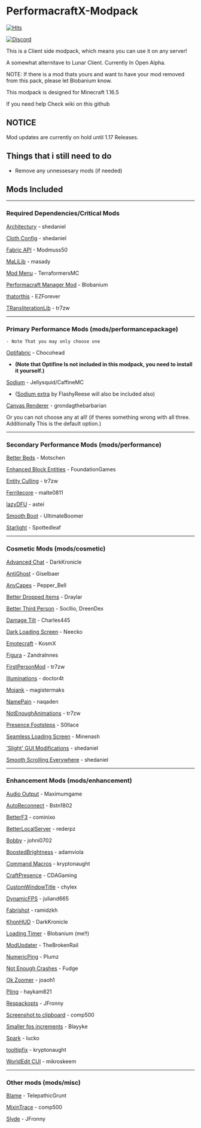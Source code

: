 # PerformacraftX-Modpack

[![Hits](https://hits.seeyoufarm.com/api/count/incr/badge.svg?url=https%3A%2F%2Fgithub.com%2FBlobanium%2FPerformacraftX-Modpack&count_bg=%2379C83D&title_bg=%23555555&icon=&icon_color=%23E7E7E7&title=Visits&edge_flat=false)](https://hits.seeyoufarm.com)

[![Discord](https://img.shields.io/discord/815339970259845151?color=%237289DA&label=Discord&style=for-the-badge)](https://discord.gg/GkZtk5RkyG)

This is a Client side modpack, which means you can use it on any server!

A somewhat alternitave to Lunar Client. Currently In Open Alpha.

NOTE: If there is a mod thats yours and want to have your mod removed from this pack, please let Blobanium know.

This modpack is designed for Minecraft 1.16.5

If you need help Check wiki on this github

## NOTICE

Mod updates are currently on hold until 1.17 Releases.

## Things that i still need to do

* Remove any unnessesary mods (if needed)

## Mods Included

***
### Required Dependencies/Critical Mods

[Architectury](https://www.curseforge.com/minecraft/mc-mods/architectury-fabric) - shedaniel

[Cloth Config](https://www.curseforge.com/minecraft/mc-mods/cloth-config) - shedaniel

[Fabric API](https://www.curseforge.com/minecraft/mc-mods/fabric-api) - Modmuss50

[MaLiLib](https://www.curseforge.com/minecraft/mc-mods/malilib) - masady

[Mod Menu](https://www.curseforge.com/minecraft/mc-mods/modmenu) - TerraformersMC

[Performacraft Manager Mod](https://github.com/Blobanium/Performacraft-Manager) - Blobanium

[thatorthis](https://modrinth.com/mod/thatorthis) - EZForever

[TRansliterationLib](https://www.curseforge.com/minecraft/mc-mods/transliterationlib) - tr7zw

***
### Primary Performance Mods (mods/performancepackage)

    - Note That you may only choose one


[Optifabric](https://www.curseforge.com/minecraft/mc-mods/optifabric) - Chocohead
* **(Note that Optifine Is not included in this modpack, you need to install it yourself.)**

[Sodium](https://www.curseforge.com/minecraft/mc-mods/sodium) - Jellysquid/CaffineMC
* ([Sodium extra](https://www.curseforge.com/minecraft/mc-mods/sodium-extra) by FlashyReese will also be included also)

[Canvas Renderer](https://www.curseforge.com/minecraft/mc-mods/canvas-renderer) - grondagthebarbarian

Or you can not choose any at all! (if theres something wrong with all three. Additionally This is the default option.)

***

### Secondary Performance Mods (mods/performance)

[Better Beds](https://modrinth.com/mod/better-beds) - Motschen

[Enhanced Block Entities](https://modrinth.com/mod/ebe) - FoundationGames

[Entity Culling](https://www.curseforge.com/minecraft/mc-mods/entityculling) - tr7zw

[Ferritecore](https://www.curseforge.com/minecraft/mc-mods/ferritecore-fabric) - malte0811

[lazyDFU](https://modrinth.com/mod/lazydfu) - astei

[Smooth Boot](https://www.curseforge.com/minecraft/mc-mods/smooth-boot) - UltimateBoomer

[Starlight](https://github.com/Spottedleaf/Starlight) - Spottedleaf

***

### Cosmetic Mods (mods/cosmetic)

[Advanced Chat](https://modrinth.com/mod/advancedchat) - DarkKronicle

[AntiGhost](https://www.curseforge.com/minecraft/mc-mods/antighost) - Giselbaer

[AnyCapes](https://www.curseforge.com/minecraft/mc-mods/anycapes) - Pepper_Bell

[Better Dropped Items](https://www.curseforge.com/minecraft/mc-mods/better-dropped-items) - Draylar

[Better Third Person](https://www.curseforge.com/minecraft/mc-mods/better-third-person) - Socllio, DreenDex

[Damage Tilt](https://www.curseforge.com/minecraft/mc-mods/damage-tilt) - Charles445

[Dark Loading Screen](https://www.curseforge.com/minecraft/mc-mods/dark-loading-screen) - Neecko

[Emotecraft](https://www.curseforge.com/minecraft/mc-mods/emotecraft) - KosmX

[Figura](https://modrinth.com/mod/figura) - ZandraInnes

[FirstPersonMod](https://www.curseforge.com/minecraft/mc-mods/first-person-model) - tr7zw

[Illuminations](https://www.curseforge.com/minecraft/mc-mods/illuminations) - doctor4t

[Mojank](https://www.curseforge.com/minecraft/mc-mods/mojank-logo) - magistermaks

[NamePain](https://www.curseforge.com/minecraft/mc-mods/name-pain) - naqaden

[NotEnoughAnimations](https://www.curseforge.com/minecraft/mc-mods/not-enough-animations) - tr7zw

[Presence Footsteps](https://www.curseforge.com/minecraft/mc-mods/presence-footsteps) - S0llace

[Seamless Loading Screen](https://www.curseforge.com/minecraft/mc-mods/seamless-loading-screen) - Minenash

['Slight' GUI Modifications](https://www.curseforge.com/minecraft/mc-mods/slight-gui-modifications) - shedaniel

[Smooth Scrolling Everywhere](https://www.curseforge.com/minecraft/mc-mods/smooth-scrolling-everywhere-fabric) - shedaniel

***

### Enhancement Mods (mods/enhancement)

[Audio Output](https://www.curseforge.com/minecraft/mc-mods/audio-output) - Maximumgame

[AutoReconnect](https://www.curseforge.com/minecraft/mc-mods/autoreconnect) - Bstn1802

[BetterF3](https://www.curseforge.com/minecraft/mc-mods/betterf3) - cominixo

[BetterLocalServer](https://www.curseforge.com/minecraft/mc-mods/betterf3) - rederpz

[Bobby](https://www.curseforge.com/minecraft/mc-mods/bobby) - johni0702

[BoostedBrightness](https://www.curseforge.com/minecraft/mc-mods/boosted-brightness) - adamviola

[Command Macros](https://www.curseforge.com/minecraft/mc-mods/command-macros) - kryptonaught

[CraftPresence](https://www.curseforge.com/minecraft/mc-mods/craftpresence) - CDAGaming

[CustomWindowTitle](https://www.curseforge.com/minecraft/mc-mods/custom-window-title) - chylex

[DynamicFPS](https://www.curseforge.com/minecraft/mc-mods/dynamic-fps) - juliand665

[Fabrishot](https://www.curseforge.com/minecraft/mc-mods/fabrishot) - ramidzkh

[KhonHUD](https://www.curseforge.com/minecraft/mc-mods/kronhud) - DarkKronicle

[Loading Timer](https://www.curseforge.com/minecraft/mc-mods/loading-timer/files/3288861) - Blobanium (me!!)

[ModUpdater](https://www.curseforge.com/minecraft/mc-mods/modupdater) - TheBrokenRail

[NumericPing](https://www.curseforge.com/minecraft/mc-mods/numericping) - Plumz

[Not Enough Crashes](https://www.curseforge.com/minecraft/mc-mods/not-enough-crashes) - Fudge

[Ok Zoomer](https://www.curseforge.com/minecraft/mc-mods/ok-zoomer) - joaoh1

[Pling](https://www.curseforge.com/minecraft/mc-mods/pling) - haykam821

[Respackopts](https://www.curseforge.com/minecraft/mc-mods/respackopts) - JFronny

[Screenshot to clipboard](https://www.curseforge.com/minecraft/mc-mods/screenshot-to-clipboard-fabric) - comp500

[Smaller fps increments](https://www.curseforge.com/minecraft/mc-mods/smallerfpsincrements) - Blayyke

[Spark](https://www.curseforge.com/minecraft/mc-mods/spark) - lucko

[tooltipfix](https://www.curseforge.com/minecraft/mc-mods/tooltipfix) - kryptonaught

[WorldEdit CUI](https://www.curseforge.com/minecraft/mc-mods/worldeditcui-fabric) - mikroskeem

***

### Other mods (mods/misc)

[Blame](https://www.curseforge.com/minecraft/mc-mods/blame-fabric) - TelepathicGrunt

[MixinTrace](https://www.curseforge.com/minecraft/mc-mods/mixintrace) - comp500

[Slyde](https://www.curseforge.com/minecraft/mc-mods/slyde) - JFronny
